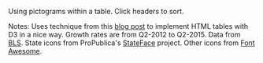 Using pictograms within a table. Click headers to sort.

Notes:
Uses technique from this [blog post](https://vis4.net/blog/posts/making-html-tables-in-d3-doesnt-need-to-be-a-pain/)
to implement HTML tables with D3 in a nice way. Growth rates are from Q2-2012 to Q2-2015.
Data from [BLS](http://www.bls.gov/cew/).
State icons from ProPublica's [StateFace](https://propublica.github.io/stateface/) project. Other icons from [Font Awesome](https://fortawesome.github.io/Font-Awesome/).
